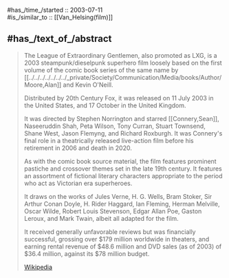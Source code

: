 
#has_/time_/started :: 2003-07-11  
#is_/similar_to :: [[Van_Helsing(film)]] 

## #has_/text_of_/abstract 

> The League of Extraordinary Gentlemen, also promoted as LXG, 
> is a 2003 steampunk/dieselpunk superhero film 
> loosely based on the first volume of the comic book series of the same name 
> by [[../../../../../../../_private/Society/Communication/Media/books/Author/Moore,Alan]] and Kevin O'Neill. 
> 
> Distributed by 20th Century Fox, it was released on 11 July 2003 in the United States, 
> and 17 October in the United Kingdom. 
> 
> It was directed by Stephen Norrington and starred [[Connery,Sean]], Naseeruddin Shah, 
> Peta Wilson, Tony Curran, Stuart Townsend, Shane West, Jason Flemyng, 
> and Richard Roxburgh. 
> It was Connery's final role in a theatrically released live-action film 
> before his retirement in 2006 and death in 2020.
>
> As with the comic book source material, 
> the film features prominent pastiche and crossover themes set in the late 19th century. 
> It features an assortment of fictional literary characters appropriate to the period 
> who act as Victorian era superheroes. 
> 
> It draws on the works of Jules Verne, H. G. Wells, Bram Stoker, Sir Arthur Conan Doyle, 
> H. Rider Haggard, Ian Fleming, Herman Melville, Oscar Wilde, Robert Louis Stevenson, 
> Edgar Allan Poe, Gaston Leroux, and Mark Twain, albeit all adapted for the film.
>
> It received generally unfavorable reviews but was financially successful, 
> grossing over $179 million worldwide in theaters, 
> and earning rental revenue of $48.6 million 
> and DVD sales (as of 2003) of $36.4 million, against its $78 million budget.
>
> [Wikipedia](https://en.wikipedia.org/wiki/The%20League%20of%20Extraordinary%20Gentlemen%20(film))




